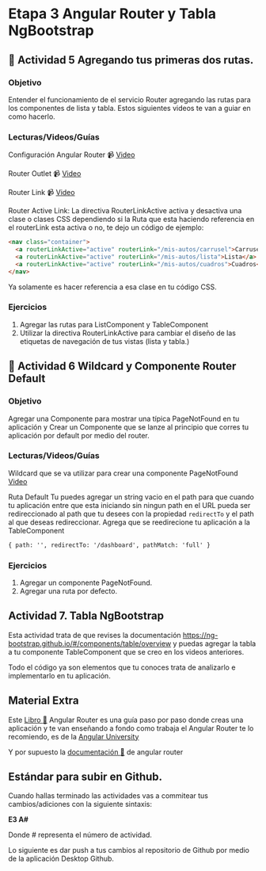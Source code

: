 # Etapa 3 Angular Router y Tabla NgBootstrap


## :mushroom: Actividad 5 Agregando tus primeras dos rutas.

### Objetivo

Entender el funcionamiento de el servicio Router agregando las rutas para los componentes de lista y tabla. Estos siguientes videos te van a guiar en como hacerlo.

### Lecturas/Videos/Guías

Configuración Angular Router :video_camera: [Video](https://mega.nz/#!uvxGVSDK!iJ_jIhiZH8XsBK20k4fVXc_rvBFRbuvfAemsGv5HLOo)

Router Outlet :video_camera: [Video](https://mega.nz/#!H74AzIab!xaHIvLja3cBFbvjfCy1NSwtkaUfAafE3LoRpCJBePQE)

Router Link :video_camera: [Video](https://mega.nz/#!324SAC4D!T0-T1XkhA_cekhrIOUDYd-EvV6CikRxoKV4LBZdDrFc)

Router Active Link: La directiva RouterLinkActive activa y desactiva una clase o clases CSS dependiendo si la Ruta que esta haciendo referencia en el routerLink esta activa o no, te dejo un código de ejemplo: 

```html
<nav class="container">
  <a routerLinkActive="active" routerLink="/mis-autos/carrusel">Carrusel</a>
  <a routerLinkActive="active" routerLink="/mis-autos/lista">Lista</a>
  <a routerLinkActive="active" routerLink="/mis-autos/cuadros">Cuadros</a>
</nav>
```

Ya solamente es hacer referencia a esa clase en tu código CSS.

### Ejercicios

1. Agregar las rutas para ListComponent y TableComponent
2. Utilizar la directiva RouterLinkActive para cambiar el diseño de las etiquetas de navegación de tus vistas (lista y tabla.)


## :mushroom: Actividad 6 Wildcard y Componente Router Default


### Objetivo 

Agregar una Componente para mostrar una típica PageNotFound en tu aplicación y Crear un Componente que se lanze al principio que corres tu aplicación por default por medio del router.


### Lecturas/Videos/Guías

 Wildcard que se va utilizar para crear una componente PageNotFound [Video](https://mega.nz/#!ezoDUBgT!jaLaFwM7TFZEhF1sJvtbreW5WHt7OFpAfr1ERhTwkP4)

Ruta Default
Tu puedes agregar un string vacio en el path para que cuando tu aplicación entre que esta iniciando sin ningun path en el URL pueda ser
redireccionado al path que tu desees con la propiedad `redirectTo` y el path al que deseas redireccionar. Agrega que se reedirecione tu aplicación a la TableComponent
```html
{ path: '', redirectTo: '/dashboard', pathMatch: 'full' }
```



### Ejercicios
1. Agregar un componente PageNotFound.
2. Agregar una ruta por defecto.


## Actividad 7. Tabla NgBootstrap

Esta actividad trata de que revises la documentación https://ng-bootstrap.github.io/#/components/table/overview y puedas agregar la tabla a tu componente TableComponent que se creo en los videos anteriores.

Todo el código ya son elementos que tu conoces trata de analizarlo e implementarlo en tu aplicación.


## Material Extra

Este [Libro :blue_book:](https://mega.nz/#!quwGXKxY!mjAN5AAEDZGIeuAInhyxGyJG-80v2WqEC64KvelE19k) 
 Angular Router es una guía paso por paso donde creas una aplicación y te van enseñando a fondo como trabaja el Angular Router te lo recomiendo, es de la [Angular University](https://angular-university.io/) 

Y por supuesto la [documentación :page_facing_up:](https://angular.io/guide/router) de angular router   

## Estándar para subir en Github.

Cuando hallas terminado las actividades vas a commitear tus cambios/adiciones con la siguiente sintaxis: 

**E3 A#**

Donde # representa el número de actividad.

Lo siguiente es dar push a tus cambios al repositorio de Github por medio de la aplicación Desktop Github.
